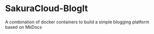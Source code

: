 # SakuraCloud-BlogIt
A combination of docker containers to build a simple blogging platform based on MkDocs
